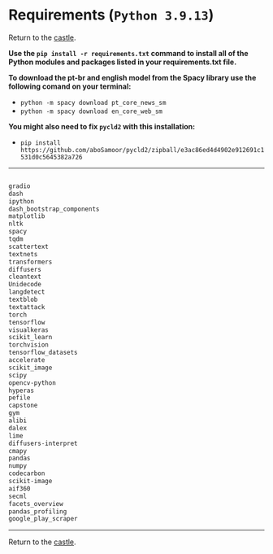 # Requirements (`Python 3.9.13`)

Return to the [castle](https://github.com/Nkluge-correa/teeny-tiny_castle).

**Use the `pip install -r requirements.txt` command to install all of the Python modules and packages listed in your requirements.txt file.**

**To download the pt-br and english model from the Spacy library use the following comand on your terminal:**

- `python -m spacy download pt_core_news_sm`
- `python -m spacy download en_core_web_sm`

**You might also need to fix `pycld2` with this installation:**

- `pip install https://github.com/aboSamoor/pycld2/zipball/e3ac86ed4d4902e912691c1531d0c5645382a726`

---

```bash

gradio
dash
ipython
dash_bootstrap_components
matplotlib
nltk
spacy
tqdm
scattertext
textnets
transformers
diffusers
cleantext
Unidecode
langdetect
textblob
textattack
torch
tensorflow
visualkeras
scikit_learn
torchvision
tensorflow_datasets
accelerate
scikit_image
scipy
opencv-python
hyperas
pefile
capstone
gym
alibi
dalex
lime
diffusers-interpret
cmapy
pandas
numpy
codecarbon
scikit-image
aif360
secml
facets_overview
pandas_profiling
google_play_scraper

```

---

Return to the [castle](https://github.com/Nkluge-correa/teeny-tiny_castle).
